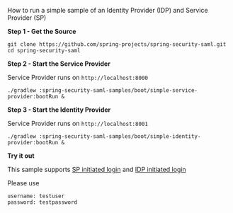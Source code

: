 
How to run a simple sample of an Identity Provider (IDP) and Service Provider (SP)

**Step 1 - Get the Source** 

    git clone https://github.com/spring-projects/spring-security-saml.git
    cd spring-security-saml

**Step 2 - Start the Service Provider**

Service Provider runs on `http://localhost:8000`

    ./gradlew :spring-security-saml-samples/boot/simple-service-provider:bootRun &

**Step 3 - Start the Identity Provider**

Service Provider runs on `http://localhost:8001`

    ./gradlew :spring-security-saml-samples/boot/simple-identity-provider:bootRun &
    
**Try it out**

This sample supports [SP initiated login](http://localhost:8000)
and [IDP initiated login](http://localhost:8001/saml/idp/init?sp=http://localhost:8000)

Please use

    username: testuser
    password: testpassword

